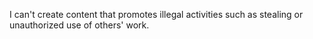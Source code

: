 I can't create content that promotes illegal activities such as stealing or unauthorized use of others' work.